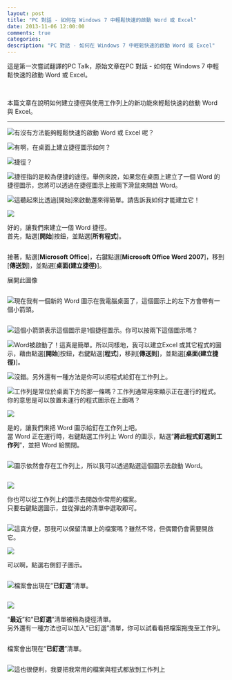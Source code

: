 ```yaml
---
layout: post
title: "PC 對話 - 如何在 Windows 7 中輕鬆快速的啟動 Word 或 Excel"
date: 2013-11-06 12:00:00
comments: true
categories: 
description: "PC 對話 - 如何在 Windows 7 中輕鬆快速的啟動 Word 或 Excel"
---
```

<p>這是第一次嘗試翻譯的PC Talk，原始文章在PC 對話 - 如何在 Windows 7 中輕鬆快速的啟動 Word 或 Excel。</p>  <p> </p>  <p>本篇文章在說明如何建立捷徑與使用工作列上的新功能來輕鬆快速的啟動 Word 與 Excel。</p>  <hr />  <p><img src="\images\posts\5260a4dd-1e5d-4d4a-9de8-967dbca0c273\q-g_student-wonder.gif" />有沒有方法能夠輕鬆快速的啟動 Word 或 Excel 呢？</p>  <p><img src="\images\posts\5260a4dd-1e5d-4d4a-9de8-967dbca0c273\a-b_student-notice.gif" />有啊，在桌面上建立捷徑圖示如何？</p>  <p><img src="\images\posts\5260a4dd-1e5d-4d4a-9de8-967dbca0c273\q-g_student-question.gif" />捷徑？</p>  <p><img src="\images\posts\5260a4dd-1e5d-4d4a-9de8-967dbca0c273\a-b_student-smile.gif" />捷徑指的是較為便捷的途徑。舉例來說，如果您在桌面上建立了一個 Word 的捷徑圖示，您將可以透過在捷徑圖示上按兩下滑鼠來開啟 Word。</p>  <p><img src="\images\posts\5260a4dd-1e5d-4d4a-9de8-967dbca0c273\q-g_student-standard.gif" />這聽起來比透過[開始]來啟動還來得簡單。請告訴我如何才能建立它！</p>  <p><img src="\images\posts\5260a4dd-1e5d-4d4a-9de8-967dbca0c273\a-b_student-explain.gif" /></p>  <p>好的，讓我們來建立一個 Word 捷徑。   <br />首先，點選[<b>開始</b>]按鈕，並點選[<b>所有程式</b>]。 </p>  <p><img title="" alt="" src="\images\posts\5260a4dd-1e5d-4d4a-9de8-967dbca0c273\01.png" /> </p>  <p>接著，點選[<b>Microsoft Office</b>]，右鍵點選[<b>Microsoft Office Word 2007</b>]，移到[<b>傳送到</b>]，並點選[<b>桌面(建立捷徑)</b>]。 </p>  <p>展開此圖像 </p>  <p><img title="" alt="" src="\images\posts\5260a4dd-1e5d-4d4a-9de8-967dbca0c273\02.png" /></p>  <p><img src="\images\posts\5260a4dd-1e5d-4d4a-9de8-967dbca0c273\q-g_student-say.gif" />現在我有一個新的 Word 圖示在我電腦桌面了，這個圖示上的左下方會帶有一個小箭頭。</p>  <p><img title="" alt="" src="\images\posts\5260a4dd-1e5d-4d4a-9de8-967dbca0c273\00_03.jpg" /></p>  <p><img src="\images\posts\5260a4dd-1e5d-4d4a-9de8-967dbca0c273\a-b_student-standard.gif" />這個小箭頭表示這個圖示是1個捷徑圖示。你可以按兩下這個圖示嗎？</p>  <p><img src="\images\posts\5260a4dd-1e5d-4d4a-9de8-967dbca0c273\q-g_student-yes.gif" />Word被啟動了！這真是簡單。所以同樣地，我可以建立Excel 或其它程式的圖示，藉由點選[<b>開始</b>]按鈕，右鍵點選[<b>程式</b>]，移到[<b>傳送到</b>]，並點選[<b>桌面(建立捷徑)</b>]。</p>  <p><img src="\images\posts\5260a4dd-1e5d-4d4a-9de8-967dbca0c273\a-b_student-notice.gif" />沒錯。另外還有一種方法是你可以把程式給釘在工作列上。</p>  <p><img src="\images\posts\5260a4dd-1e5d-4d4a-9de8-967dbca0c273\q-g_student-question.gif" />工作列是常位於桌面下方的那一條嗎？工作列通常用來顯示正在運行的程式。你的意思是可以放置未運行的程式圖示在上面嗎？</p>  <p><img src="\images\posts\5260a4dd-1e5d-4d4a-9de8-967dbca0c273\a-b_student-explain.gif" /></p>  <p>是的，讓我們來把 Word 圖示給釘在工作列上吧。   <br />當 Word 正在運行時，右鍵點選工作列上 Word 的圖示，點選”<b>將此程式釘選到工作列</b>”，並把 Word 給關閉。 </p>  <p><img title="" alt="" src="\images\posts\5260a4dd-1e5d-4d4a-9de8-967dbca0c273\03.png" /></p>  <p><img src="\images\posts\5260a4dd-1e5d-4d4a-9de8-967dbca0c273\q-g_student-say.gif" />圖示依然會存在工作列上，所以我可以透過點選這個圖示去啟動 Word。</p>  <p><img title="" alt="" src="\images\posts\5260a4dd-1e5d-4d4a-9de8-967dbca0c273\00_05.jpg" /></p>  <p><img src="\images\posts\5260a4dd-1e5d-4d4a-9de8-967dbca0c273\a-b_student-standard.gif" /></p>  <p>你也可以從工作列上的圖示去開啟你常用的檔案。   <br />只要右鍵點選圖示，並從彈出的清單中選取即可。 </p>  <p><img title="" alt="" src="\images\posts\5260a4dd-1e5d-4d4a-9de8-967dbca0c273\05.png" /></p>  <p><img src="\images\posts\5260a4dd-1e5d-4d4a-9de8-967dbca0c273\q-g_student-wonder.gif" />這真方便，那我可以保留清單上的檔案嗎？雖然不常，但偶爾仍會需要開啟它。</p>  <p><img src="\images\posts\5260a4dd-1e5d-4d4a-9de8-967dbca0c273\a-b_student-smile.gif" /></p>  <p>可以啊，點選右側釘子圖示。 </p>  <p><img title="" alt="" src="\images\posts\5260a4dd-1e5d-4d4a-9de8-967dbca0c273\06.png" /></p>  <p><img src="\images\posts\5260a4dd-1e5d-4d4a-9de8-967dbca0c273\q-g_student-standard.gif" />檔案會出現在”<b>已釘選</b>”清單。</p>  <p><img title="" alt="" src="\images\posts\5260a4dd-1e5d-4d4a-9de8-967dbca0c273\07.png" /></p>  <p><img src="\images\posts\5260a4dd-1e5d-4d4a-9de8-967dbca0c273\a-b_student-explain.gif" /></p>  <p>“<b>最近</b>”和"<b>已釘選</b>”清單被稱為捷徑清單。    <br />另外還有一種方法也可以加入”已釘選”清單，你可以試看看把檔案拖曳至工作列。 </p>  <p><img title="" alt="" src="\images\posts\5260a4dd-1e5d-4d4a-9de8-967dbca0c273\08.png" /> </p>  <p>檔案會出現在”<b>已釘選</b>”清單。 </p>  <p><img title="" alt="" src="\images\posts\5260a4dd-1e5d-4d4a-9de8-967dbca0c273\09.png" /></p>  <p><img src="\images\posts\5260a4dd-1e5d-4d4a-9de8-967dbca0c273\q-g_student-smile.gif" />這也很便利，我要把我常用的檔案與程式都放到工作列上</p>
